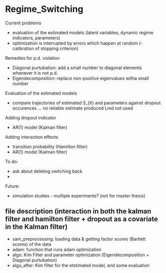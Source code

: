 # Regime_Switching

Current problems
- evaluation of the estimated models (latent variables, dynamic regime indicators, parameters)
- optimization is interrupted by errors which happen at random
(- calibration of stopping criterion)

Remedies for p.d. violation
- Diagonal purtubation: add a small number to diagonal elements whenever it is not p.d.
- Eigendecomposition: replace non-positive eigenvalues witha small number 

Evaluation of the estimated models
- compare trajectories of estimated S_{it} and parameters against dropout occurences
... no reliable estimate produced
Lmd not used

Adding dropout indicator
- AR(1) model (Kalman filter)

Adding interaction effects
- transition probability (Hamilton filter)
- AR(1) model (Kalman filter)

To do:
- ask about deleting switching back
- 

Future:
- simulation studies - multiple experiments? (not for master thesis)


## file description (interaction in both the kalman filter and hamilton filter + dropout as a covariate in the Kalman filter)
- sam_preprocessing: loading data & getting factor scores (Bartlett scores) of the data
- adam: function that runs adam optimization
- algo: Kim Filter and parameter optimization (Eigendecomposition + Diagonal purtubation)
- algo_after: Kim filter for the etstimated model, and some evaluation